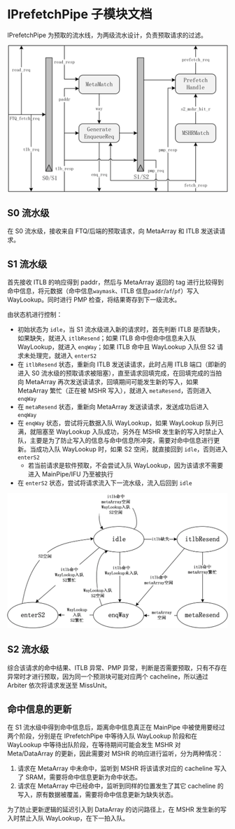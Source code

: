 # IPrefetchPipe 子模块文档

IPrefetchPipe 为预取的流水线，为两级流水设计，负责预取请求的过滤。

![IPrefetchPipe 结构](../figure/ICache/IPrefetchPipe/iprefetchpipe_structure.png)

## S0 流水级

在 S0 流水级，接收来自 FTQ/后端的预取请求，向 MetaArray 和 ITLB 发送读请求。

## S1 流水级

首先接收 ITLB 的响应得到 paddr，然后与 MetaArray 返回的 tag 进行比较得到命中信息，将元数据（命中信息`waymask`、ITLB 信息`paddr`/`af`/`pf`）写入 WayLookup。同时进行 PMP 检查，将结果寄存到下一级流水。

由状态机进行控制：

- 初始状态为 `idle`，当 S1 流水级进入新的请求时，首先判断 ITLB 是否缺失，如果缺失，就进入 `itlbResend`；如果 ITLB 命中但命中信息未入队 WayLookup，就进入 `enqWay`；如果 ITLB 命中且 WayLookup 入队但 S2 请求未处理完，就进入 `enterS2`
- 在 `itlbResend` 状态，重新向 ITLB 发送读请求，此时占用 ITLB 端口（即新的进入 S0 流水级的预取请求被阻塞），直至请求回填完成，在回填完成的当拍向 MetaArray 再次发送读请求，回填期间可能发生新的写入，如果 MetaArray 繁忙（正在被 MSHR 写入），就进入 `metaResend`，否则进入 `enqWay`
- 在 `metaResend` 状态，重新向 MetaArray 发送读请求，发送成功后进入 `enqWay`
- 在 `enqWay` 状态，尝试将元数据入队 WayLookup，如果 WayLookup 队列已满，就阻塞至 WayLookup 入队成功，另外在 MSHR 发生新的写入时禁止入队，主要是为了防止写入的信息与命中信息所冲突，需要对命中信息进行更新。当成功入队 WayLookup 时，如果 S2 空闲，就直接回到 `idle`，否则进入 `enterS2`
  - 若当前请求是软件预取，不会尝试入队 WayLookup，因为该请求不需要进入 MainPipe/IFU 乃至被执行
- 在 `enterS2` 状态，尝试将请求流入下一流水级，流入后回到 `idle`

![IPrefetchPipe S1 状态机](../figure/ICache/IPrefetchPipe/iprefetchpipe_s1_fsm.png)

## S2 流水级

综合该请求的命中结果、ITLB 异常、PMP 异常，判断是否需要预取，只有不存在异常时才进行预取，因为同一个预测块可能对应两个 cacheline，所以通过 Arbiter 依次将请求发送至 MissUnit。

## 命中信息的更新

在 S1 流水级中得到命中信息后，距离命中信息真正在 MainPipe 中被使用要经过两个阶段，分别是在 IPrefetchPipe 中等待入队 WayLookup 阶段和在 WayLookup 中等待出队阶段，在等待期间可能会发生 MSHR 对 Meta/DataArray 的更新，因此需要对 MSHR 的响应进行监听，分为两种情况：

1. 请求在 MetaArray 中未命中，监听到 MSHR 将该请求对应的 cacheline 写入了 SRAM，需要将命中信息更新为命中状态。
2. 请求在 MetaArray 中已经命中，监听到同样的位置发生了其它 cacheline 的写入，原有数据被覆盖，需要将命中信息更新为缺失状态。

为了防止更新逻辑的延迟引入到 DataArray 的访问路径上，在 MSHR 发生新的写入时禁止入队 WayLookup，在下一拍入队。
